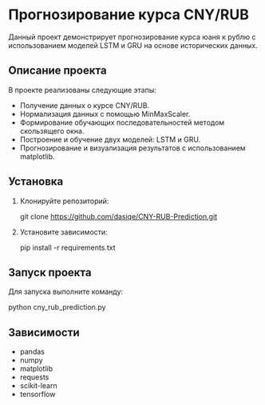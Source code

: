 # Прогнозирование курса CNY/RUB

Данный проект демонстрирует прогнозирование курса юаня к рублю с использованием моделей LSTM и GRU на основе исторических данных.

## Описание проекта

В проекте реализованы следующие этапы:

- Получение данных о курсе CNY/RUB.
- Нормализация данных с помощью MinMaxScaler.
- Формирование обучающих последовательностей методом скользящего окна.
- Построение и обучение двух моделей: LSTM и GRU.
- Прогнозирование и визуализация результатов с использованием matplotlib.

## Установка

1. Клонируйте репозиторий:

   git clone <https://github.com/dasiqe/CNY-RUB-Prediction.git>

2. Установите зависимости:

   pip install -r requirements.txt

## Запуск проекта

Для запуска выполните команду:

python cny_rub_prediction.py

## Зависимости

- pandas
- numpy
- matplotlib
- requests
- scikit-learn
- tensorflow
